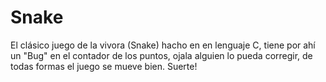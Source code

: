 # Snake
El clásico juego de la vivora (Snake) hacho en en lenguaje C, tiene por ahí un "Bug" en el contador de los puntos, ojala alguien lo pueda corregir, de todas formas el juego se mueve bien. Suerte!
